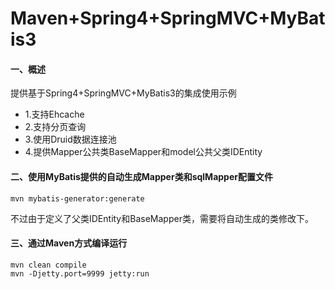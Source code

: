 Maven+Spring4+SpringMVC+MyBatis3
===============

#### 一、概述
提供基于Spring4+SpringMVC+MyBatis3的集成使用示例
* 1.支持Ehcache
* 2.支持分页查询
* 3.使用Druid数据连接池
* 4.提供Mapper公共类BaseMapper和model公共父类IDEntity


#### 二、使用MyBatis提供的自动生成Mapper类和sqlMapper配置文件
```shell
mvn mybatis-generator:generate
```
不过由于定义了父类IDEntity和BaseMapper类，需要将自动生成的类修改下。

#### 三、通过Maven方式编译运行

```shell
mvn clean compile
mvn -Djetty.port=9999 jetty:run
```